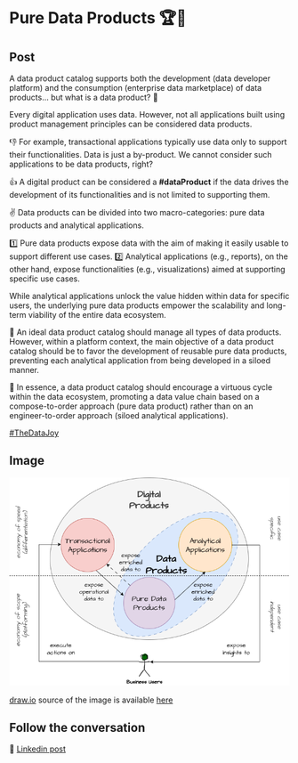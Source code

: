 # Pure Data Products 🏆🥉

## Post

A data product catalog supports both the development (data developer platform) and the consumption (enterprise data marketplace) of data products... but what is a data product? 🤔 

Every digital application uses data. However, not all applications built using product management principles can be considered data products.

👎 For example, transactional applications typically use data only to support their functionalities. Data is just a by-product. We cannot consider such applications to be data products, right?

👍 A digital product can be considered a **#dataProduct** if the data drives the development of its functionalities and is not limited to supporting them.

✌ Data products can be divided into two macro-categories: pure data products and analytical applications. 

1️⃣ Pure data products expose data with the aim of making it easily usable to support different use cases. 
2️⃣ Analytical applications (e.g., reports), on the other hand, expose functionalities (e.g., visualizations) aimed at supporting specific use cases.

While analytical applications unlock the value hidden within data for specific users, the underlying pure data products empower the scalability and long-term viability of the entire data ecosystem.

🎯 An ideal data product catalog should manage all types of data products. However, within a platform context, the main objective of a data product catalog should be to favor the development of reusable pure data products, preventing each analytical application from being developed in a siloed manner. 

📌 In essence, a data product catalog should encourage a virtuous cycle within the data ecosystem, promoting a data value chain based on a compose-to-order approach (pure data product) rather than on an engineer-to-order approach (siloed analytical applications).

[#TheDataJoy](https://www.linkedin.com/feed/hashtag/?keywords=thedatajoy)

## Image

![2024-P027-pure-data-product.png](/images/2024/2024-P027-pure-data-product.png)

[draw.io](https://app.diagrams.net/) source of the image is available [here](/images/2024/2024.drawio) 

## Follow the conversation

🔵 [Linkedin post](https://www.linkedin.com/posts/andreagioia_dataproduct-thedatajoy-activity-7184544214414737410-fjO-)
